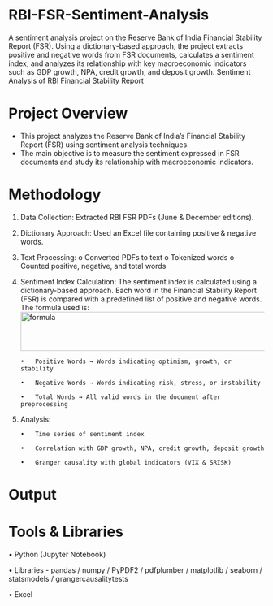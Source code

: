 # RBI-FSR-Sentiment-Analysis
A sentiment analysis project on the Reserve Bank of India Financial Stability Report (FSR). Using a dictionary-based approach, the project extracts positive and negative words from FSR documents, calculates a sentiment index, and analyzes its relationship with key macroeconomic indicators such as GDP growth, NPA, credit growth, and deposit growth.
Sentiment Analysis of RBI Financial Stability Report
# Project Overview
- This project analyzes the Reserve Bank of India’s Financial Stability Report (FSR) using sentiment analysis techniques.
- The main objective is to measure the sentiment expressed in FSR documents and study its relationship with macroeconomic indicators.
# Methodology
1.	Data Collection: Extracted RBI FSR PDFs (June & December editions).
2.	Dictionary Approach: Used an Excel file containing positive & negative words.
3.	Text Processing:
  o	Converted PDFs to text
  o	Tokenized words
  o	Counted positive, negative, and total words
4.	Sentiment Index Calculation: The sentiment index is calculated using a dictionary-based approach. Each word in the Financial Stability Report (FSR) is compared with a predefined list of positive and negative words.
The formula used is:
       <img width="630" height="77" alt="formula" src="https://github.com/user-attachments/assets/fda12f4c-7656-4573-b252-e25ecfafb1cd" />
      
        •	Positive Words → Words indicating optimism, growth, or stability
        
        •	Negative Words → Words indicating risk, stress, or instability
        
        •	Total Words → All valid words in the document after preprocessing
  
5.	Analysis:

        •	Time series of sentiment index
      
        •	Correlation with GDP growth, NPA, credit growth, deposit growth
      
        •	Granger causality with global indicators (VIX & SRISK)

# Output

# Tools & Libraries
•	Python (Jupyter Notebook)

•	Libraries - pandas / numpy / PyPDF2 / pdfplumber / matplotlib / seaborn / statsmodels / grangercausalitytests

•	Excel
